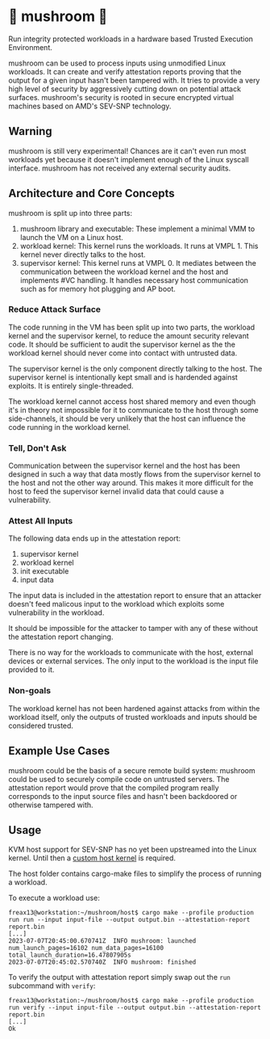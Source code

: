# :mushroom: mushroom :mushroom:

Run integrity protected workloads in a hardware based Trusted Execution Environment. 

mushroom can be used to process inputs using unmodified Linux workloads. It can create and verify attestation reports proving that the output for a given input hasn't been tampered with. It tries to provide a very high level of security by aggressively cutting down on potential attack surfaces. mushroom's security is rooted in secure encrypted virtual machines based on AMD's SEV-SNP technology. 

## Warning

mushroom is still very experimental! Chances are it can't even run most workloads yet because it doesn't implement enough of the Linux syscall interface. mushroom has not received any external security audits.

## Architecture and Core Concepts

mushroom is split up into three parts:
1. mushroom library and executable:
These implement a minimal VMM to launch the VM on a Linux host.
1. workload kernel:
This kernel runs the workloads. It runs at VMPL 1. This kernel never directly talks to the host.
1. supervisor kernel: 
This kernel runs at VMPL 0. It mediates between the communication between the workload kernel and the host and implements #VC handling. It handles necessary host communication such as for memory hot plugging and AP boot.

### Reduce Attack Surface

The code running in the VM has been split up into two parts, the workload kernel and the supervisor kernel, to reduce the amount security relevant code. It should be sufficient to audit the supervisor kernel as the the workload kernel should never come into contact with untrusted data.

The supervisor kernel is the only component directly talking to the host. The supervisor kernel is intentionally kept small and is hardended against exploits. It is entirely single-threaded.

The workload kernel cannot access host shared memory and even though it's in theory not impossible for it to communicate to the host through some side-channels, it should be very unlikely that the host can influence the code running in the workload kernel.

### Tell, Don't Ask

Communication between the supervisor kernel and the host has been designed in such a way that data mostly flows from the supervisor kernel to the host and not the other way around. This makes it more difficult for the host to feed the supervisor kernel invalid data that could cause a vulnerability.

### Attest All Inputs

The following data ends up in the attestation report:
1. supervisor kernel
1. workload kernel
1. init executable
1. input data

The input data is included in the attestation report to ensure that an attacker doesn't feed malicous input to the workload which exploits some vulnerability in the workload.

It should be impossible for the attacker to tamper with any of these without the attestation report changing.

There is no way for the workloads to communicate with the host, external devices or external services. The only input to the workload is the input file provided to it.

### Non-goals

The workload kernel has not been hardened against attacks from within the workload itself, only the outputs of trusted workloads and inputs should be considered trusted. 

## Example Use Cases

mushroom could be the basis of a secure remote build system: mushroom could be used to securely compile code on untrusted servers. The attestation report would prove that the compiled program really corresponds to the input source files and hasn't been backdoored or otherwise tampered with.

## Usage

KVM host support for SEV-SNP has no yet been upstreamed into the Linux kernel. Until then a [custom host kernel](https://github.com/Freax13/linux/tree/snp-host-v9-rfc-with-my-patches) is required.

The host folder contains cargo-make files to simplify the process of running a workload.

To execute a workload use:
```shell
freax13@workstation:~/mushroom/host$ cargo make --profile production run run --input input-file --output output.bin --attestation-report report.bin
[...]
2023-07-07T20:45:00.670741Z  INFO mushroom: launched num_launch_pages=16102 num_data_pages=16100 total_launch_duration=16.47807905s
2023-07-07T20:45:02.570740Z  INFO mushroom: finished
```
To verify the output with attestation report simply swap out the `run` subcommand with `verify`:
```shell
freax13@workstation:~/mushroom/host$ cargo make --profile production run verify --input input-file --output output.bin --attestation-report report.bin
[...]
Ok
```

